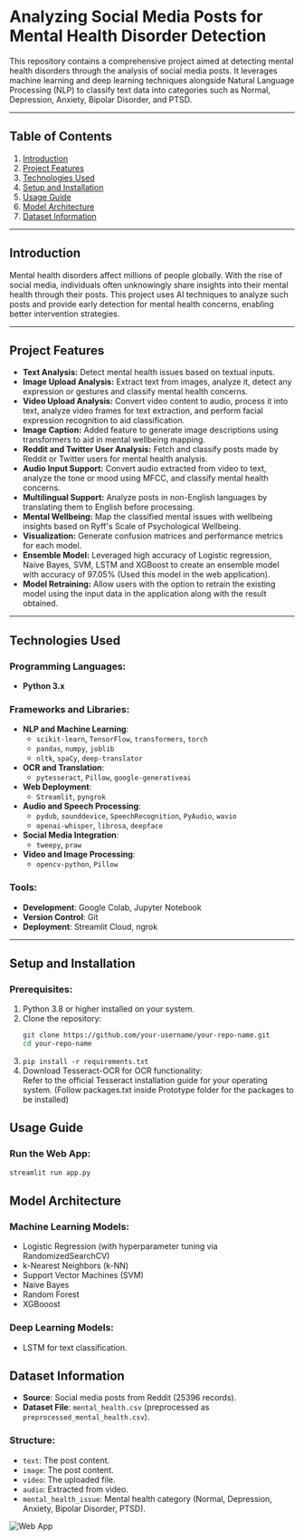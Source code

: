 # Analyzing Social Media Posts for Mental Health Disorder Detection

This repository contains a comprehensive project aimed at detecting mental health disorders through the analysis of social media posts. It leverages machine learning and deep learning techniques alongside Natural Language Processing (NLP) to classify text data into categories such as Normal, Depression, Anxiety, Bipolar Disorder, and PTSD.

---

## Table of Contents

1. [Introduction](#introduction)
2. [Project Features](#project-features)
3. [Technologies Used](#technologies-used)
4. [Setup and Installation](#setup-and-installation)
5. [Usage Guide](#usage-guide)
6. [Model Architecture](#model-architecture)
7. [Dataset Information](#dataset-information)

---

## Introduction

Mental health disorders affect millions of people globally. With the rise of social media, individuals often unknowingly share insights into their mental health through their posts. This project uses AI techniques to analyze such posts and provide early detection for mental health concerns, enabling better intervention strategies.

---

## Project Features

- **Text Analysis:** Detect mental health issues based on textual inputs.
- **Image Upload Analysis:** Extract text from images, analyze it, detect any expression or gestures and classify mental health concerns.
- **Video Upload Analysis:** Convert video content to audio, process it into text, analyze video frames for text extraction, and perform facial expression recognition to aid classification.
- **Image Caption:** Added feature to generate image descriptions using transformers to aid in mental wellbeing mapping.
- **Reddit and Twitter User Analysis:** Fetch and classify posts made by Reddit or Twitter users for mental health analysis.
- **Audio Input Support:** Convert audio extracted from video to text, analyze the tone or mood using MFCC, and classify mental health concerns.
- **Multilingual Support:** Analyze posts in non-English languages by translating them to English before processing.
- **Mental Wellbeing:** Map the classified mental issues with wellbeing insights based on Ryff's Scale of Psychological Wellbeing.
- **Visualization:** Generate confusion matrices and performance metrics for each model.
- **Ensemble Model:** Leveraged high accuracy of Logistic regression, Naive Bayes, SVM, LSTM and XGBoost to create an ensemble model with accuracy of 97.05% (Used this model in the web application).
- **Model Retraining:** Allow users with the option to retrain the existing model using the input data in the application along with the result obtained.

---

## Technologies Used

### Programming Languages:
- **Python 3.x**

### Frameworks and Libraries:
- **NLP and Machine Learning**:
  - `scikit-learn`, `TensorFlow`, `transformers`, `torch`
  - `pandas`, `numpy`, `joblib`
  - `nltk`, `spaCy`, `deep-translator`
- **OCR and Translation**:
  - `pytesseract`, `Pillow`, `google-generativeai`
- **Web Deployment**:
  - `Streamlit`, `pyngrok`
- **Audio and Speech Processing**:
  - `pydub`, `sounddevice`, `SpeechRecognition`, `PyAudio`, `wavio`
  - `openai-whisper`, `librosa`, `deepface`
- **Social Media Integration**:
  - `tweepy`, `praw`
- **Video and Image Processing**:
  - `opencv-python`, `Pillow`

### Tools:
- **Development**: Google Colab, Jupyter Notebook
- **Version Control**: Git
- **Deployment**: Streamlit Cloud, ngrok

---

## Setup and Installation

### Prerequisites:
1. Python 3.8 or higher installed on your system.
2. Clone the repository:
   ```bash
   git clone https://github.com/your-username/your-repo-name.git
   cd your-repo-name
3. `pip install -r requirements.txt`
4. Download Tesseract-OCR for OCR functionality: </br>
Refer to the official Tesseract installation guide for your operating system. (Follow packages.txt inside Prototype folder for the packages to be installed)

## Usage Guide

### Run the Web App:
```bash
streamlit run app.py
```

## Model Architecture

### Machine Learning Models:
- Logistic Regression (with hyperparameter tuning via RandomizedSearchCV)
- k-Nearest Neighbors (k-NN)
- Support Vector Machines (SVM)
- Naive Bayes
- Random Forest
- XGBooost

### Deep Learning Models:
- LSTM for text classification.

## Dataset Information

- **Source**: Social media posts from Reddit (25396 records).
- **Dataset File**: `mental_health.csv` (preprocessed as `preprocessed_mental_health.csv`).

### Structure:
- `text`: The post content.
- `image`: The post content.
- `video`: The uploaded file.
- `audio`: Extracted from video.
- `mental_health_issue`: Mental health category (Normal, Depression, Anxiety, Bipolar Disorder, PTSD).

![Web App](https://github.com/arkapg211002/FYP/blob/main/App%20Images/01%20Interface.png)

